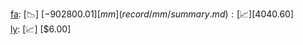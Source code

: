[fa](record/fa/summary.md): [📉] [$-902800.01]  
[mm](record/mm/summary.md): [📈] [$4040.60]  
[ly](record/ly/summary.md): [📈] [$6.00]  
